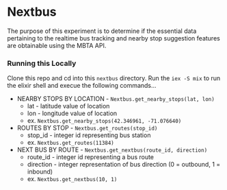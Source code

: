 # Nextbus

The purpose of this experiment is to determine if the essential data pertaining to the realtime bus tracking and nearby stop suggestion features are obtainable using the MBTA API.

### Running this Locally
Clone this repo and cd into this `nextbus` directory. Run the `iex -S mix` to run the elixir shell and execue the following commands...
  * NEARBY STOPS BY LOCATION - `Nextbus.get_nearby_stops(lat, lon)`
    * lat - latitude value of location
    * lon - longitude value of location
    * ex. `Nextbus.get_nearby_stops(42.346961, -71.076640)`
  * ROUTES BY STOP - `Nextbus.get_routes(stop_id)`
    * stop_id - integer id representing bus station
    * ex. `Nextbus.get_routes(11384)`
  * NEXT BUS BY ROUTE - `Nextbus.get_nextbus(route_id, direction)`
    * route_id - integer id representing a bus route
    * direction - integer representation of bus direction (0 = outbound, 1 = inbound)
    * ex. `Nextbus.get_nextbus(10, 1)`
